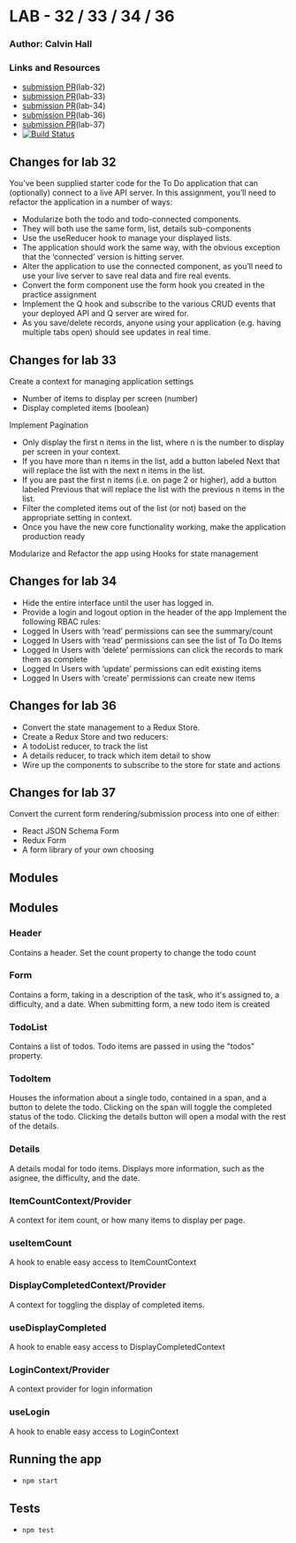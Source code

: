 # LAB - 32 / 33 / 34 / 36

### Author: Calvin Hall

### Links and Resources
* [submission PR](https://github.com/Clownvin-cr-deltav-401d4/lab-32/pull/1)(lab-32)
* [submission PR](https://github.com/Clownvin-cr-deltav-401d4/lab-32/pull/2)(lab-33)
* [submission PR](https://github.com/Clownvin-cr-deltav-401d4/lab-32/pull/3)(lab-34)
* [submission PR](https://github.com/Clownvin-cr-deltav-401d4/lab-32/pull/4)(lab-36)
* [submission PR](https://github.com/Clownvin-cr-deltav-401d4/lab-32/pull/5)(lab-37)
* [![Build Status](https://www.travis-ci.com/Clownvin-cr-deltav-401d4/lab-32.svg?branch=dev)](https://www.travis-ci.com/Clownvin-cr-deltav-401d4/lab-32)

## Changes for lab 32

You’ve been supplied starter code for the To Do application that can (optionally) connect to a live API server. In this assignment, you’ll need to refactor the application in a number of ways:
* Modularize both the todo and todo-connected components.
* They will both use the same form, list, details sub-components
* Use the useReducer hook to manage your displayed lists.
* The application should work the same way, with the obvious exception that the ‘connected’ version is hitting server.
* Alter the application to use the connected component, as you’ll need to use your live server to save real data and fire real events.
* Convert the form component use the form hook you created in the practice assignment
* Implement the Q hook and subscribe to the various CRUD events that your deployed API and Q server are wired for.
* As you save/delete records, anyone using your application (e.g. having multiple tabs open) should see updates in real time.
## Changes for lab 33
Create a context for managing application settings
* Number of items to display per screen (number)
* Display completed items (boolean)

Implement Pagination

* Only display the first n items in the list, where n is the number to display per screen in your context.
* If you have more than n items in the list, add a button labeled Next that will replace the list with the next n items in the list.
* If you are past the first n items (i.e. on page 2 or higher), add a button labeled Previous that will replace the list with the previous n items in the list.
* Filter the completed items out of the list (or not) based on the appropriate setting in context.
* Once you have the new core functionality working, make the application production ready

Modularize and Refactor the app using Hooks for state management

## Changes for lab 34

* Hide the entire interface until the user has logged in.
* Provide a login and logout option in the header of the app
Implement the following RBAC rules:
* Logged In Users with ‘read’ permissions can see the summary/count
* Logged In Users with ‘read’ permissions can see the list of To Do Items
* Logged In Users with ‘delete’ permissions can click the records to mark them as complete
* Logged In Users with ‘update’ permissions can edit existing items
* Logged In Users with ‘create’ permissions can create new items

## Changes for lab 36

* Convert the state management to a Redux Store.
* Create a Redux Store and two reducers:
* A todoList reducer, to track the list
* A details reducer, to track which item detail to show
* Wire up the components to subscribe to the store for state and actions

## Changes for lab 37

Convert the current form rendering/submission process into one of either:

* React JSON Schema Form
* Redux Form
* A form library of your own choosing

## Modules
## Modules
### Header
Contains a header. Set the count property to change the todo count

### Form
Contains a form, taking in a description of the task, who it's assigned to, a difficulty, and a date. When submitting form, a new todo item is created

### TodoList
Contains a list of todos. Todo items are passed in using the "todos" property.

### TodoItem
Houses the information about a single todo, contained in a span, and a button to delete the todo. Clicking on the span will toggle the completed status of the todo.
Clicking the details button will open a modal with the rest of the details.

### Details
A details modal for todo items. Displays more information, such as the asignee, the difficulty, and the date.

### ItemCountContext/Provider
A context for item count, or how many items to display per page.

### useItemCount
A hook to enable easy access to ItemCountContext

### DisplayCompletedContext/Provider
A context for toggling the display of completed items.

### useDisplayCompleted
A hook to enable easy access to DisplayCompletedContext

### LoginContext/Provider
A context provider for login information

### useLogin
A hook to enable easy access to LoginContext

## Running the app
* `npm start`
  
## Tests
* `npm test`
